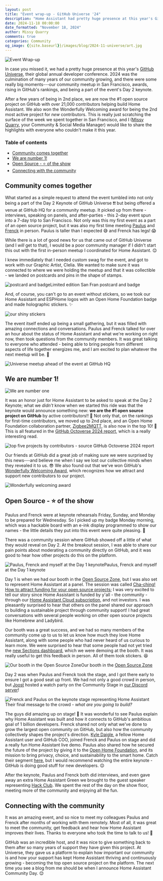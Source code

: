 ```yaml
---
layout: post
title: "Event wrap-up - GitHub Universe '24"
description: "Home Assistant had pretty huge presence at this year's GitHub Universe, and here are the highlights"
date: 2024-11-18 00:00:00
date_formatted: "November 18, 2024"
author: Missy Quarry
comments: true
categories: Community
og_image: {{site.baseurl}}/images/blog/2024-11-universe/art.jpg
---
```


<img src='/images/blog/2024-11-universe/art.jpg' alt="Event Wrap-up">

In case you missed it, we had a pretty huge presence at this year's [GitHub Universe](https://githubuniverse.com/), their global annual developer conference. 2024 was the culmination of many years of our community growing, and there were some really big moments---our community meetup in San Francisco, awards, rising in GitHub's rankings, and being a part of the event's Day 2 keynote.

After a few years of being in 2nd place, we are now the #1 open source project on GitHub with over 21,000 contributors helping build Home Assistant. We also won the Wonderfully Welcoming award for being the 2nd most active project for *new* contributors. This is really just scratching the surface of the week we spent together in San Francisco, and I ([Missy Quarry](https://github.com/missyquarry), your Community & Social Media Manager) would like to share the highlights with everyone who couldn't make it this year.

### Table of contents

- [Community comes together](#community-comes-together)
- [We are number 1!](#we-are-number-1)
- [Open Source - ⭐️ of the show](#open-source---️-of-the-show)
- [Connecting with the community](#connecting-with-the-community)

<!--more-->

## Community comes together

What started as a simple request to attend the event tumbled into not only being a part of the Day 2 Keynote of GitHub Universe ❗❗ but being offered a venue at GitHub HQ for a community meetup. It picked up from there - interviews, speaking on panels, and after-parties - this 2-day event spun into a 7-day trip to San Francisco. Not only was this my first event as a part of an open source project, but it was also my first time meeting [Paulus](https://github.com/balloob) and [Frenck](https://github.com/frenck) in person. Paulus is taller than I expected 😅 and Frenck has legs! 😱

While there is a lot of good news for us that came out of GitHub Universe (and I _will_ get to that), I would be a poor community manager if I didn't start this out with the first in-person meetup I coordinated for Home Assistant. 😌

I knew immediately that I needed custom swag for the event, and got to work with our Graphic Artist, Clelia. We wanted to make sure it was connected to where we were holding the meetup and that it was collectible - we landed on postcards and pins in the shape of stamps.

<p class='img'><img src='/images/blog/2024-11-universe/postcard-badge.png' alt="postcard and badge">Limited edition San Fran postcard and badge</p>

And, of course, you can't go to an event without stickers, so we took our Home Assistant and ESPHome logos with an Open Home Foundation badge and made holographic stickers. ✨

<img src='/images/blog/2024-11-universe/shiny.png' alt="our shiny stickers" style='border: 0;box-shadow: none;'>

The event itself ended up being a small gathering, but it was filled with amazing connections and conversations. Paulus and Frenck talked for over an hour about the status of Home Assistant and what we're working on right now, then took questions from the community members. It was great talking to everyone who attended - being able to bring people from different aspects of life together energizes me, and I am excited to plan whatever the next meetup will be. 👀

<p class='img'><img src='/images/blog/2024-11-universe/meetup-audience.jpg' alt="Universe meetup ahead of the event at GitHub HQ"></p>

## We are number 1!

<p class='img'><img src='/images/blog/2024-11-universe/number-1.png' alt="We are number one"></p>

It was an honor just for Home Assistant to be asked to speak at the Day 2 Keynote; what we _didn't_ know when we started this ride was that the keynote would announce something new: **we are the #1 open source project on GitHub** by active contributors!! 🎉 Not only that, on the rankings for first-time contributors, we moved up to 2nd place, and an Open Home Foundation collaboration partner, [Zigbee2MQTT](https://www.zigbee2mqtt.io/), is also now in the top 10! 🥳 This is all featured in the [GitHub Octoverse 2024 report](https://github.blog/news-insights/octoverse/octoverse-2024/), which is a really interesting read.

<img src='/images/blog/2024-11-universe/octoverse-contributors.png' style='border: 0;box-shadow: none;' alt="top five projects by contributors - source GitHub Octoverse 2024 report">

Our friends at GitHub did a great job of making sure we were surprised by this news---and believe me when I say we lost our collective minds when they revealed it to us. 😎 We also found out that we've won GitHub's [Wonderfully Welcoming Award](https://github.blog/news-insights/company-news/celebrating-the-github-awards-2024-recipients/#wonderfully-welcoming-award), which recognizes how we attract and support new contributors to our project.

<img src='/images/blog/2024-11-universe/wonderfully-welcoming.png' style='border: 0;box-shadow: none;' alt="Wonderfully welcoming award">

## Open Source - ⭐️ of the show

Paulus and Frenck were at keynote rehearsals Friday, Sunday, and Monday to be prepared for Wednesday. So I picked up my badge Monday morning, which was a hackable board with an e-ink display programmed to show our names - the little details they put into this event were quite pleasing. 🤩

There was a community session where GitHub showed off a little of what they would reveal on Day 2. At the breakout session, I was able to share our pain points about moderating a community directly on GitHub, and it was good to hear how other projects do this on the platform.

<p class='img'><img src='/images/blog/2024-11-universe/day-1-keynote.jpg' alt="Paulus, Frenck and myself at the Day 1 keynote">Paulus, Frenck and myself at the Day 1 keynote</p>

Day 1 is when we had our booth in the [Open Source Zone](https://github.blog/open-source/10-projects-in-the-open-source-zone-at-github-universe-2024/), but I was also set to represent Home Assistant at a panel. The session was called [Cha-ching! How to attract funding for your open source projects](https://reg.githubuniverse.com/flow/github/universe24/attendee-portal/page/sessioncatalog/session/1715376172449001OEqW); I was very excited to tell our story since Home Assistant is funded by y'all - the community - through our [Home Assistant Cloud subscription](/cloud/), and not investors. I was pleasantly surprised to hear that others on the panel shared our approach to building a sustainable project through community support! I had great conversations with several people working on other open source projects like Homebrew and Ladybird.

Our booth was a great success, and we had so many members of the community come up to us to let us know how much they love Home Assistant, along with some people who had never heard of us curious to learn more. We were surprised to hear that some people had not yet tried the [new Sections dashboard](/blog/2024/11/06/release-202411/#sections-dashboard-no-longer-experimental), which we were demoing at the booth. It was really useful to get this feedback in person. All of them took stickers. 😆

<p class='img'><img src='/images/blog/2024-11-universe/booth.jpg' alt="Our booth in the Open Source Zone">Our booth in the <a href="https://github.blog/open-source/10-projects-in-the-open-source-zone-at-github-universe-2024/">Open Source Zone</a></p>

Day 2 was when Paulus and Frenck took the stage, and I got there early to ensure I got a good seat up front. We had not only a good crowd in person, but [Joost](https://github.com/joostlek) hosted a watch party on the Community Stage in [our Discord server](/join-chat)!

<p class='img'><img src='/images/blog/2024-11-universe/ha-keynote.jpg' alt="Frenck and Paulus on the keynote stage representing Home Assistant">Their final message to the crowd - <i>what are you going to build?</i></p>

The guys did amazing up on stage! 🤩 It was wonderful to see Paulus explain why Home Assistant was built and how it connects to GitHub's ambitious goal of 1 billion developers. Frenck shared not only what we've done to grow the largest open community on GitHub, but also how the community collectively shapes the project's direction. [Kyle Daigle](https://github.com/kdaigle), a fellow Home Assistant user and GitHub COO, joined Frenck and Paulus on stage and did a really fun Home Assistant live demo. Paulus also shared how he secured the future of the project by giving it to the [Open Home Foundation](https://www.openhomefoundation.org/), and its mission to bring privacy, choice, and sustainability to the smart home. Catch their segment [here](https://www.youtube.com/watch?v=uh9A4LvuGHM&t=679s), but I would recommend watching the entire keynote - GitHub is doing good stuff for new developers. 😌

<lite-youtube videoid="uh9A4LvuGHM" videoStartAt="679" videotitle="GitHub Universe Day 2 Keynote - featuring Home Assistant"></lite-youtube>

After the keynote, Paulus and Frenck both did interviews, and even gave away an extra Home Assistant Green we brought to the guest speaker representing [Hack Club](https://github.com/hackclub). We spent the rest of the day on the show floor, meeting more of the community and enjoying all the fun.

## Connecting with the community

It was an amazing event, and so nice to meet my colleagues Paulus and Frenck after months of working with them remotely. Most of all, it was great to meet the community, get feedback and hear how Home Assistant improves their lives. Thanks to everyone who took the time to talk to us! 🥰

GitHub was an incredible host, and it was nice to give something back to them after so many years of support they have given this project. At Universe, they gave us a platform to explain how important our community is and how your support has kept Home Assistant thriving and continuously growing - becoming the top open source project on the platform. The next time you see a blog from me should be when I announce Home Assistant Community Day. 😌
